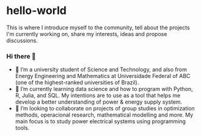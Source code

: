 # hello-world
This is where I introduce myself to the community, tell about the projects I'm currently working on, share my interests, ideas and propose discussions. 

### Hi there 👋

- 🔭 I’m a university student of Science and Technology, and also from Energy Engineering and Mathematics at Universidade Federal of ABC (one of the highest-ranked universities of Brazil).
- 🌱 I’m currently learning data science and how to program with Python, R, Julia, and SQL. My intentions are to use as a tool that helps me develop a better understanding of power & energy supply system.
- 👯 I’m looking to collaborate on projects of group studies in optimization methods, operacional research, mathematical modelling and more. My main focus is to study power electrical systems using programming tools.
